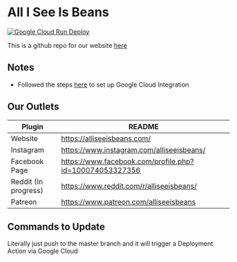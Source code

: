 # All I See Is Beans

[![Google Cloud Run Deploy](https://github.com/MooseInTheSack/comic-strip/actions/workflows/gcr-deploy.yml/badge.svg?branch=master)](https://github.com/MooseInTheSack/comic-strip/actions/workflows/gcr-deploy.yml)

This is a github repo for our website [here](https://alliseeisbeans.com/)

## Notes
- Followed the steps [here](https://medium.com/swlh/deploying-a-react-app-to-google-cloud-run-with-github-actions-ae24ac6cb85a#d93d) to set up Google Cloud Integration

## Our Outlets

| Plugin | README |
| ------ | ------ |
| Website | https://alliseeisbeans.com/ |
| Instagram | https://www.instagram.com/alliseeisbeans/ |
| Facebook Page | https://www.facebook.com/profile.php?id=100074053327356 |
| Reddit (In progress) | https://www.reddit.com/r/alliseeisbeans/ |
| Patreon | https://www.patreon.com/alliseeisbeans |


## Commands to Update

Literally just push to the master branch and it will trigger a Deployment Action via Google Cloud

